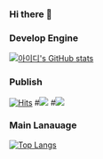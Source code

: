 ### Hi there 👋

<!--
**Seungpyo1007/Seungpyo1007** is a ✨ _special_ ✨ repository because its `README.md` (this file) appears on your GitHub profile.

Here are some ideas to get you started:

- 🔭 I’m currently working on ...
- 🌱 I’m currently learning ...
- 👯 I’m looking to collaborate on ...
- 🤔 I’m looking for help with ...
- 💬 Ask me about ...
- 📫 How to reach me: ...
- 😄 Pronouns: ...
- ⚡ Fun fact: ...
-->

### Develop Engine
[![아이디's GitHub stats](https://github-readme-stats.vercel.app/api?username=Seungpyo1007)](https://github.com/anuraghazra/github-readme-stats)

### Publish
[![Hits](https://hits.seeyoufarm.com/api/count/incr/badge.svg?url=https%3A%2F%2Fgithub.com%2FSeungpyo1007&count_bg=%2379C83D&title_bg=%23555555&icon=&icon_color=%23E7E7E7&title=hits&edge_flat=false)](https://hits.seeyoufarm.com)
#<img src="https://img.shields.io/badge/html5-%23E34F26.svg?&style=for-the-badge&logo=html5&logoColor=white" />
#<img src="https://img.shields.io/badge/macos-%23000000.svg?&style=for-the-badge&logo=macos&logoColor=white" />


### Main Lanauage
[![Top Langs](https://github-readme-stats.vercel.app/api/top-langs/?username=delay-100&layout=compact)](https://github.com/Seungpyo1007/github-readme-stats)
